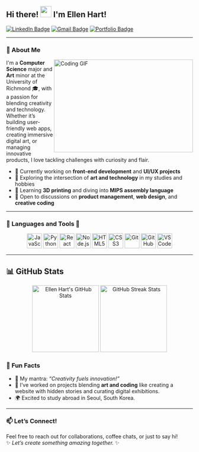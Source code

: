 ## Hi there! <a href="https://yourwebsite.com"><img src="https://media.giphy.com/media/hvRJCLFzcasrR4ia7z/giphy.gif" width="30px"></a> I'm Ellen Hart!

[![LinkedIn Badge](https://img.shields.io/badge/-LinkedIn-0e76a8?style=for-the-badge&logo=Linkedin&logoColor=white)](https://www.linkedin.com/in/ellen-hart/)
[![Gmail Badge](https://img.shields.io/badge/-Gmail-D14836?style=for-the-badge&logo=gmail&logoColor=white)](mailto:ellen.hart@richmond.edu)
[![Portfolio Badge](https://img.shields.io/badge/-Portfolio-ff5722?style=for-the-badge&logo=html5&logoColor=white)](https://ellenchart.github.io/)

---

### 🌟 About Me  
<img align="right" height="250" width="375" alt="Coding GIF" src="https://media.giphy.com/media/l3vR85PnGsBwu1PFK/giphy.gif">

I'm a **Computer Science** major and **Art** minor at the University of Richmond 🎓, with a passion for blending creativity and technology. Whether it’s building user-friendly web apps, creating immersive digital art, or managing innovative products, I love tackling challenges with curiosity and flair.  

- 🔭 Currently working on **front-end development** and **UI/UX projects**  
- 🎨 Exploring the intersection of **art and technology** in my studies and hobbies  
- 🌱 Learning **3D printing** and diving into **MIPS assembly language**  
- 💬 Open to discussions on **product management**, **web design**, and **creative coding**  

---

### 🧰 Languages and Tools 🧰
  
<p align="center">
  <img height="40" src="https://cdn.jsdelivr.net/gh/devicons/devicon/icons/javascript/javascript-original.svg" alt="JavaScript">
  <img height="40" src="https://cdn.jsdelivr.net/gh/devicons/devicon/icons/python/python-original.svg" alt="Python">
  <img height="40" src="https://cdn.jsdelivr.net/gh/devicons/devicon/icons/react/react-original.svg" alt="React">
  <img height="40" src="https://cdn.jsdelivr.net/gh/devicons/devicon/icons/nodejs/nodejs-original.svg" alt="Node.js">
  <img height="40" src="https://cdn.jsdelivr.net/gh/devicons/devicon/icons/html5/html5-original.svg" alt="HTML5">
  <img height="40" src="https://cdn.jsdelivr.net/gh/devicons/devicon/icons/css3/css3-original.svg" alt="CSS3">
  <img height="40" src="https://cdn.jsdelivr.net/gh/devicons/devicon/icons/git/git-original.svg" alt="Git">
  <img height="40" src="https://cdn.jsdelivr.net/gh/devicons/devicon/icons/github/github-original.svg" alt="GitHub">
  <img height="40" src="https://cdn.jsdelivr.net/gh/devicons/devicon/icons/vscode/vscode-original.svg" alt="VS Code">
</p>

---

## 📊 GitHub Stats  

<div align="center">
  <img height="180em" src="https://github-readme-stats.vercel.app/api?username=ellenhart&show_icons=true&theme=radical&hide_border=true&count_private=true" alt="Ellen Hart's GitHub Stats"/>
  <img height="180em" src="https://github-readme-streak-stats.herokuapp.com?user=ellenhart&theme=radical&hide_border=true&date_format=M%20j%5B%2C%20Y%5D" alt="GitHub Streak Stats"/>
</div>

<!---
---

## 🏆 Achievements  

<div align="center">
  <img src="https://github-profile-trophy.vercel.app/?username=ellenhart&theme=radical&no-frame=true&margin-w=15&margin-h=15" alt="GitHub Profile Trophies"/>
</div>

---

## 📂 Most Used Languages  

<div align="center">
  <img height="180em" src="https://github-readme-stats.vercel.app/api/top-langs/?username=ellenhart&theme=radical&layout=compact&langs_count=8&hide_border=true" alt="Most Used Languages"/>
</div>

---
-->

### 🤩 Fun Facts  

- 🎯 My mantra: *“Creativity fuels innovation!”*  
- 📜 I’ve worked on projects blending **art and coding** like creating a website with hidden stories and curating digital exhibitions.  
- 🌍 Excited to study abroad in Seoul, South Korea.

---

### 📫 Let’s Connect!  

Feel free to reach out for collaborations, coffee chats, or just to say hi!  
✨ *Let’s create something amazing together.* ✨
